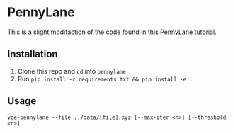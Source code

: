 # PennyLane

This is a slight modifaction of the code found in [this PennyLane tutorial](https://pennylane.ai/qml/demos/tutorial_vqe/).

## Installation
1. Clone this repo and `cd` into `pennylane`
2. Run `pip install -r requirements.txt && pip install -e .`

## Usage
```
vqe-pennylane --file ../data/[file].xyz [--max-iter <n>] [--threshold <n>]
```